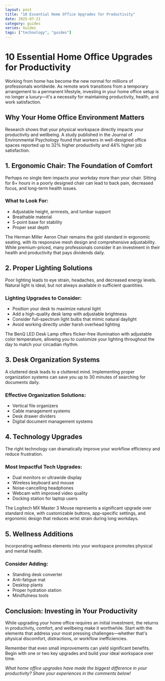 ```yaml
---
layout: post
title: "10 Essential Home Office Upgrades for Productivity"
date: 2025-07-21
category: guides
series: Guides
tags: ["technology", "guides"]
---
```


# 10 Essential Home Office Upgrades for Productivity

Working from home has become the new normal for millions of professionals worldwide. As remote work transitions from a temporary arrangement to a permanent lifestyle, investing in your home office setup is no longer a luxury—it's a necessity for maintaining productivity, health, and work satisfaction.

## Why Your Home Office Environment Matters

Research shows that your physical workspace directly impacts your productivity and wellbeing. A study published in the Journal of Environmental Psychology found that workers in well-designed office spaces reported up to 32% higher productivity and 44% higher job satisfaction.

## 1. Ergonomic Chair: The Foundation of Comfort

Perhaps no single item impacts your workday more than your chair. Sitting for 8+ hours in a poorly designed chair can lead to back pain, decreased focus, and long-term health issues.

### What to Look For:
- Adjustable height, armrests, and lumbar support
- Breathable material
- 5-point base for stability
- Proper seat depth

The Herman Miller Aeron Chair remains the gold standard in ergonomic seating, with its responsive mesh design and comprehensive adjustability. While premium-priced, many professionals consider it an investment in their health and productivity that pays dividends daily.

## 2. Proper Lighting Solutions

Poor lighting leads to eye strain, headaches, and decreased energy levels. Natural light is ideal, but not always available in sufficient quantities.

### Lighting Upgrades to Consider:
- Position your desk to maximize natural light
- Add a high-quality desk lamp with adjustable brightness
- Consider full-spectrum light bulbs that mimic natural daylight
- Avoid working directly under harsh overhead lighting

The BenQ LED Desk Lamp offers flicker-free illumination with adjustable color temperature, allowing you to customize your lighting throughout the day to match your circadian rhythm.

## 3. Desk Organization Systems

A cluttered desk leads to a cluttered mind. Implementing proper organization systems can save you up to 30 minutes of searching for documents daily.

### Effective Organization Solutions:
- Vertical file organizers
- Cable management systems
- Desk drawer dividers
- Digital document management systems

## 4. Technology Upgrades

The right technology can dramatically improve your workflow efficiency and reduce frustration.

### Most Impactful Tech Upgrades:
- Dual monitors or ultrawide display
- Wireless keyboard and mouse
- Noise-cancelling headphones
- Webcam with improved video quality
- Docking station for laptop users

The Logitech MX Master 3 Mouse represents a significant upgrade over standard mice, with customizable buttons, app-specific settings, and ergonomic design that reduces wrist strain during long workdays.

## 5. Wellness Additions

Incorporating wellness elements into your workspace promotes physical and mental health.

### Consider Adding:
- Standing desk converter
- Anti-fatigue mat
- Desktop plants
- Proper hydration station
- Mindfulness tools

## Conclusion: Investing in Your Productivity

While upgrading your home office requires an initial investment, the returns in productivity, comfort, and wellbeing make it worthwhile. Start with the elements that address your most pressing challenges—whether that's physical discomfort, distractions, or workflow inefficiencies.

Remember that even small improvements can yield significant benefits. Begin with one or two key upgrades and build your ideal workspace over time.

*What home office upgrades have made the biggest difference in your productivity? Share your experiences in the comments below!*